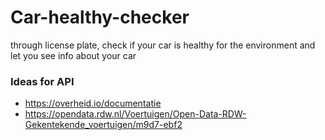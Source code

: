 # Car-healthy-checker
through license plate, check if your car is healthy for the environment and let you see info about your car

### Ideas for API
- https://overheid.io/documentatie
- https://opendata.rdw.nl/Voertuigen/Open-Data-RDW-Gekentekende_voertuigen/m9d7-ebf2
